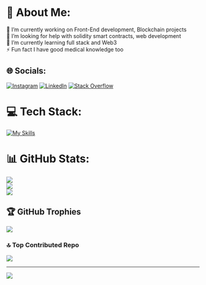 # 💫 About Me:
🔭 I’m currently working on Front-End development, Blockchain projects <br>🤝 I’m looking for help with solidity smart contracts, web development<br>🌱 I’m currently learning full stack and Web3<br>⚡ Fun fact I have good medical  knowledge too


## 🌐 Socials:
[![Instagram](https://skillicons.dev/icons?i=instagram)](https://instagram.com/shahnil.py) [![LinkedIn](https://skillicons.dev/icons?i=linkedin)](https://linkedin.com/in/shahnilsharma) [![Stack Overflow](https://skillicons.dev/icons?i=stackoverflow)](https://stackoverflow.com/users/shahnilsharma) 

# 💻 Tech Stack:
[![My Skills](https://skillicons.dev/icons?i=c,cpp,ae,arduino,bootstrap,css,vite,tailwind,solidity,remix/,*react*/,py,nodejs,jquery,js,HTML,githubactions,figma&perline=8)](https://skillicons.dev)


# 📊 GitHub Stats:
![](https://github-readme-stats.vercel.app/api?username=Shahnilsharma&theme=dark&hide_border=true&include_all_commits=true&count_private=true)<br/>
![](https://github-readme-streak-stats.herokuapp.com/?user=Shahnilsharma&theme=dark&hide_border=true)<br/>
![](https://github-readme-stats.vercel.app/api/top-langs/?username=Shahnilsharma&theme=dark&hide_border=true&include_all_commits=true&count_private=true&layout=compact)

## 🏆 GitHub Trophies
![](https://github-profile-trophy.vercel.app/?username=Shahnilsharma&theme=radical&no-frame=false&no-bg=false&margin-w=4)

### 🔝 Top Contributed Repo
![](https://github-contributor-stats.vercel.app/api?username=Shahnilsharma&limit=5&theme=github_dark_dimmed&combine_all_yearly_contributions=true)

---
[![](https://visitcount.itsvg.in/api?id=Shahnilsharma&icon=6&color=11)](https://visitcount.itsvg.in)

<!-- Proudly created with GPRM ( https://gprm.itsvg.in ) -->
